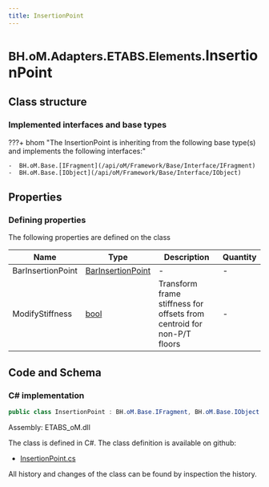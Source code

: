 ```yaml
---
title: InsertionPoint
---
```


# <small>BH.oM.Adapters.ETABS.Elements.</small>**InsertionPoint**



## Class structure

### Implemented interfaces and base types

???+ bhom "The InsertionPoint is inheriting from the following base type(s) and implements the following interfaces:"

    -  BH.oM.Base.[IFragment](/api/oM/Framework/Base/Interface/IFragment)
    -  BH.oM.Base.[IObject](/api/oM/Framework/Base/Interface/IObject)


## Properties



### Defining properties

The following properties are defined on the class

| Name             | Type             | Description      | Quantity         |
|------------------|------------------|------------------|------------------|
| BarInsertionPoint | [BarInsertionPoint](/api/oM/Adapter/Adapters/ETABS/Enums/BarInsertionPoint) | - | - |
| ModifyStiffness | [bool](https://learn.microsoft.com/en-us/dotnet/api/System.Boolean?view=netstandard-2.0) | Transform frame stiffness for offsets from centroid for non-P/T floors | - |


## Code and Schema

### C# implementation

``` C# title="C#"
public class InsertionPoint : BH.oM.Base.IFragment, BH.oM.Base.IObject
```

Assembly: ETABS_oM.dll

The class is defined in C#. The class definition is available on github:

- [InsertionPoint.cs](https://github.com/BHoM/ETABS_Toolkit/blob/develop/ETABS_oM/Fragments\InsertionPoint.cs)

All history and changes of the class can be found by inspection the history.
